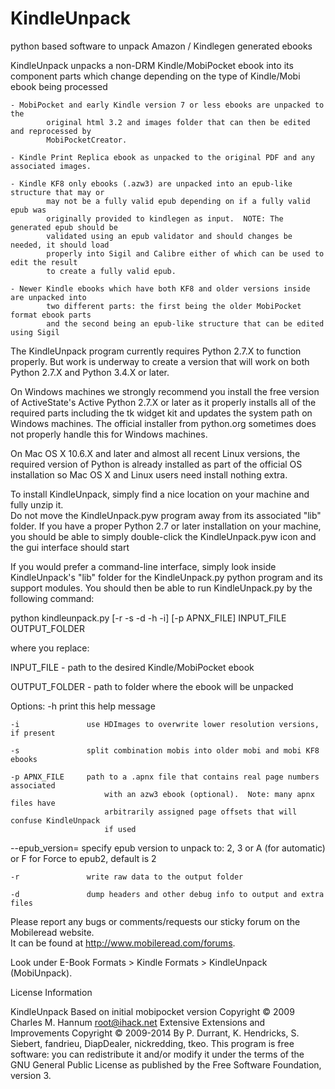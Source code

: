 KindleUnpack
============

python based software to unpack Amazon / Kindlegen generated ebooks

KindleUnpack unpacks a non-DRM Kindle/MobiPocket ebook into its component parts 
which change depending on the type of Kindle/Mobi ebook being processed

	- MobiPocket and early Kindle version 7 or less ebooks are unpacked to the 
            original html 3.2 and images folder that can then be edited and reprocessed by 
            MobiPocketCreator.

	- Kindle Print Replica ebook as unpacked to the original PDF and any associated images.

	- Kindle KF8 only ebooks (.azw3) are unpacked into an epub-like structure that may or 
            may not be a fully valid epub depending on if a fully valid epub was 
            originally provided to kindlegen as input.  NOTE: The generated epub should be
            validated using an epub validator and should changes be needed, it should load
            properly into Sigil and Calibre either of which can be used to edit the result
            to create a fully valid epub.

	- Newer Kindle ebooks which have both KF8 and older versions inside are unpacked into 
            two different parts: the first being the older MobiPocket format ebook parts 
            and the second being an epub-like structure that can be edited using Sigil

The KindleUnpack program currently requires Python 2.7.X to function properly. But work is 
underway to create a version that will work on both Python 2.7.X and Python 3.4.X or later.

On Windows machines we strongly recommend you install the free version of ActiveState's 
Active Python 2.7.X or later as it properly installs all of the required parts including 
the tk widget kit and updates the system path on Windows machines.  The official installer 
from python.org sometimes does not properly handle this for Windows machines.

On Mac OS X 10.6.X and later and almost all recent Linux versions, the required version 
of Python is already installed as part of the official OS installation so Mac OS X and 
Linux users need install nothing extra.

To install KindleUnpack, simply find a nice location on your machine and fully unzip it.  
Do not move the KindleUnpack.pyw program away from its associated "lib" folder.  If you 
have a proper Python 2.7 or later installation on your machine, you should be able to 
simply double-click the KindleUnpack.pyw icon and the gui interface should start

If you would prefer a command-line interface, simply look inside KindleUnpack's "lib" 
folder for the KindleUnpack.py python program and its support modules.  You should 
then be able to run KindleUnpack.py by the following command:


python kindleunpack.py [-r -s -d -h -i] [-p APNX_FILE] INPUT_FILE OUTPUT_FOLDER

where you replace:

   INPUT_FILE      - path to the desired Kindle/MobiPocket ebook

   OUTPUT_FOLDER   - path to folder where the ebook will be unpacked

Options:
    -h               print this help message

    -i               use HDImages to overwrite lower resolution versions, if present

    -s               split combination mobis into older mobi and mobi KF8 ebooks

    -p APNX_FILE     path to a .apnx file that contains real page numbers associated
                         with an azw3 ebook (optional).  Note: many apnx files have 
                         arbitrarily assigned page offsets that will confuse KindleUnpack 
                         if used

   --epub_version=   specify epub version to unpack to: 2, 3 or A (for automatic) or 
                        F for Force to epub2, default is 2

    -r               write raw data to the output folder

    -d               dump headers and other debug info to output and extra files



Please report any bugs or comments/requests our sticky forum on the Mobileread website.  
It can be found at http://www.mobileread.com/forums.  

Look under E-Book Formats > Kindle Formats > KindleUnpack (MobiUnpack).


License Information

KindleUnpack
    Based on initial mobipocket version Copyright © 2009 Charles M. Hannum <root@ihack.net>
    Extensive Extensions and Improvements Copyright © 2009-2014 
         By P. Durrant, K. Hendricks, S. Siebert, fandrieu, DiapDealer, nickredding, tkeo.
    This program is free software: you can redistribute it and/or modify
    it under the terms of the GNU General Public License as published by
    the Free Software Foundation, version 3.
